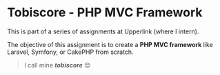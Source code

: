 # Tobiscore - PHP MVC Framework

This is part of a series of assignments at Upperlink (where I intern). 

The objective of this assignment is to create a **PHP MVC framework** like Laravel, Symfony, or CakePHP from scratch. 

> I call mine ***tobiscore*** 😊
